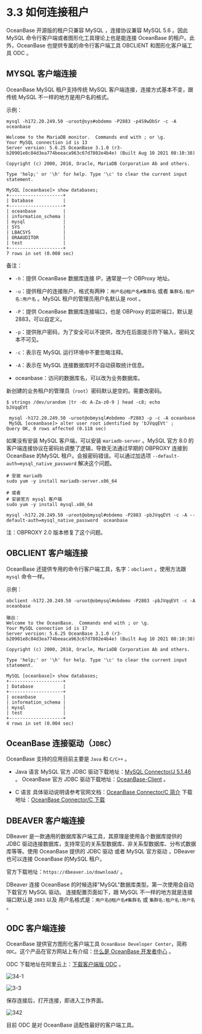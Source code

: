 3.3 如何连接租户 
===============================



OceanBase 开源版的租户只兼容 MySQL ，连接协议兼容 MySQL 5.6 。因此 MySQL 命令行客户端或者图形化工具理论上也是能连接 OceanBase 的租户。此外，OceanBase 也提供专属的命令行客户端工具 OBCLIENT 和图形化客户端工具 ODC 。

MYSQL 客户端连接 
-----------------------------

OceanBase MySQL 租户支持传统 MySQL 客户端连接，连接方式基本不变，跟传统 MySQL 不一样的地方是用户名的格式。

示例：

```unknow
mysql -h172.20.249.50 -uroot@sys#obdemo -P2883 -p4S9wDbSr -c -A oceanbase

Welcome to the MariaDB monitor.  Commands end with ; or \g.
Your MySQL connection id is 13
Server version: 5.6.25 OceanBase 3.1.0 (r3-b20901e8c84d3ea774beeaca963c67d7802e4b4e) (Built Aug 10 2021 08:10:38)

Copyright (c) 2000, 2018, Oracle, MariaDB Corporation Ab and others.

Type 'help;' or '\h' for help. Type '\c' to clear the current input statement.

MySQL [oceanbase]> show databases;
+--------------------+
| Database           |
+--------------------+
| oceanbase          |
| information_schema |
| mysql              |
| SYS                |
| LBACSYS            |
| ORAAUDITOR         |
| test               |
+--------------------+
7 rows in set (0.008 sec)
```



备注：

* `-h`：提供 OceanBase 数据库连接 IP，通常是一个 OBProxy 地址。

  

* `-u`：提供租户的连接账户，格式有两种：`用户名@租户名#集群名` 或者 `集群名:租户名:用户名` 。MySQL 租户的管理员用户名默认是 root 。

  

* `-P`：提供 OceanBase 数据库连接端口，也是 OBProxy 的监听端口，默认是2883，可以自定义。

  

* `-p`：提供账户密码，为了安全可以不提供，改为在后面提示符下输入，密码文本不可见。

  

* `-c`：表示在 MySQL 运行环境中不要忽略注释。

  

* `-A`：表示在 MySQL 连接数据库时不自动获取统计信息。

  

* oceanbase：访问的数据库名，可以改为业务数据库。

  




新创建的业务租户的管理员（`root`）密码默认是空的。需要改密码。

```unknow
$ strings /dev/urandom |tr -dc A-Za-z0-9 | head -c8; echo
bJVqqEVt

 mysql -h172.20.249.50 -uroot@obmysql#obdemo -P2883 -p -c -A oceanbase
 MySQL [oceanbase]> alter user root identified by 'bJVqqEVt' ;
Query OK, 0 rows affected (0.118 sec)
```



如果没有安装 MySQL 客户端，可以安装 `mariadb-server` 。MySQL 官方 8.0 的客户端连接协议在密码处调整了逻辑，导致无法通过早期的 OBPROXY 连接到 OceanBase 的MySQL 租户。会报密码错误。可以通过加选项 `--default-auth=mysql_native_password` 解决这个问题。

```unknow
# 安装 mariadb
sudo yum -y install mariadb-server.x86_64

# 或者
# 安装官方 mysql 客户端
sudo yum -y install mysql.x86_64

mysql -h172.20.249.50 -uroot@obmysql#obdemo -P2883 -pbJVqqEVt -c -A --default-auth=mysql_native_password  oceanbase
```



注：OBPROXY 2.0 版本修复了这个问题。

OBCLIENT 客户端连接 
--------------------------------

OceanBase 还提供专用的命令行客户端工具，名字：`obclient` 。使用方法跟 `mysql` 命令一样。

示例：

```unknow
obclient -h172.20.249.50 -uroot@obmysql#obdemo -P2883 -pbJVqqEVt -c -A oceanbase

输出：
Welcome to the OceanBase.  Commands end with ; or \g.
Your MySQL connection id is 17
Server version: 5.6.25 OceanBase 3.1.0 (r3-b20901e8c84d3ea774beeaca963c67d7802e4b4e) (Built Aug 10 2021 08:10:38)

Copyright (c) 2000, 2018, Oracle, MariaDB Corporation Ab and others.

Type 'help;' or '\h' for help. Type '\c' to clear the current input statement.

MySQL [oceanbase]> show databases;
+--------------------+
| Database           |
+--------------------+
| oceanbase          |
| information_schema |
| mysql              |
| test               |
+--------------------+
4 rows in set (0.004 sec)
```





OceanBase 连接驱动（`JDBC`） 
----------------------------------------

OceanBase 支持的应用目前主要是 `Java` 和 `C/C++` 。

* Java 语言
  MySQL 官方 JDBC 驱动下载地址：[MySQL Connector/J 5.1.46](https://downloads.mysql.com/archives/c-j/) 。
  OceanBase 官方 JDBC 驱动下载地址：[OceanBase-Client](https://help.aliyun.com/document_detail/212815.html) 。

  

* C 语言
  具体驱动说明请参考官网文档：[OceanBase Connector/C 简介](https://open.oceanbase.com/docs/connector-c/connector-c/V2.0.0/introduction-to-oceanbase-connector-c)
  下载地址：[OceanBase Connector/C 下载](https://github.com/oceanbase/obconnector-c)

  






DBEAVER 客户端连接 
-------------------------------

DBeaver 是一款通用的数据库客户端工具，其原理是使用各个数据库提供的 JDBC 驱动连接数据库，支持常见的关系型数据库、非关系型数据库、分布式数据库等等。使用 OceanBase 提供的 JDBC 驱动 或者 MySQL 官方驱动 ，DBeaver 也可以连接 OceanBase 的MySQL 租户。

官方下载地址：`https://dbeaver.io/download/` 。

DBeaver 连接 OceanBase 的时候选择"MySQL"数据库类型。第一次使用会自动下载官方 MySQL 驱动。
连接配置页面如下，跟 MySQL 不一样的地方就是连接端口默认是 `2883` 以及 用户名格式是：`用户名@租户名#集群名` 或 `集群名:租户名:用户名` 。


ODC 客户端连接 
---------------------------

OceanBase 提供官方图形化客户端工具 `OceanBase Developer Center`，简称 `ODC`。这个产品在官方网站上有介绍：[什么是 OceanBase 开发者中心](https://www.oceanbase.com/docs/oceanbase-developer-center/odc/V3.1.0/what-is-oceanbase-developer-center) 。

ODC 下载地址在阿里云上：[下载客户端版 ODC](https://help.aliyun.com/document_detail/212816.html?spm=a2c4g.11186623.6.848.2cb5535fzdJK9X) 。

![34-1](https://help-static-aliyun-doc.aliyuncs.com/assets/img/zh-CN/0036518361/p360219.jpeg)

![3-3](https://help-static-aliyun-doc.aliyuncs.com/assets/img/zh-CN/0036518361/p360164.jpeg)

保存连接后，打开连接，即进入工作界面。

![342](https://help-static-aliyun-doc.aliyuncs.com/assets/img/zh-CN/4636518361/p360223.jpeg)

目前 ODC 是对 OceanBase 适配性最好的客户端工具。


